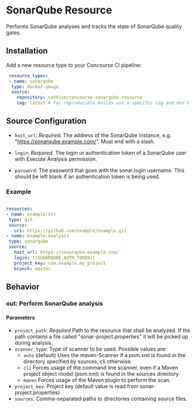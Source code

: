 # SonarQube Resource

Performs SonarQube analyses and tracks the state of SonarQube quality gates.

## Installation
Add a new resource type to your Concourse CI pipeline:
```yaml
 resource_types:
 - name: sonarqube
  type: docker-image
  source:
    repository: cathive/concourse-sonarqube-resource
    tag: latest # For reproducible builds use a specific tag and don't rely on "latest".
```

## Source Configuration

* `host_url`: *Required.* The address of the SonarQube instance,
  e.g. "https://sonarqube.example.com/". Must end with a slash.

* `login`: *Required.* The login or authentication token of a SonarQube user with Execute Analysis
  permission.

* `password`: The password that goes with the sonar.login username. This should be left blank if an
  authentication token is being used.

 ### Example
 ```yaml

resources:
- name: example-src
  type: git
  source:
    uri: https://github.com/example/example.git
- name: example-analysis
  type: sonarqube
  source:
    host_url: https://sonarqube.example.com/
    login: ((SONARQUBE_AUTH_TOKEN))
    project_key: com.example.my_project
    branch: master
 ```

## Behavior

### out: Perform SonarQube analysis

#### Parameters
* `project_path`: *Required* Path to the resource that shall be analyzed.
  If the path contains a file called "sonar-project.properties" it will be picked
  up during analysis.
* `scanner_type`: Type of scanner to be used. Possible values are:
  * `auto` (default) Uses the maven-Scanner if a pom.xml is found in the directory
    specified by sources, cli otherwise.
  * `cli` Forces usage of the command line scanner, even if a Maven project object
    model (pom.xml) is found in the sources directory.
  * `maven` Forces usage of the Maven plugin to perform the scan.
* `project_key`: Project key (default value is read from sonar-project.properties)
* `sources`: Comma-separated paths to directories containing source files.